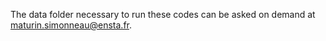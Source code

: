 The data folder necessary to run these codes can be asked on demand at maturin.simonneau@ensta.fr. 

